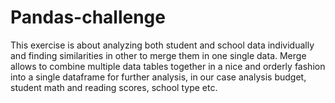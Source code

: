 # Pandas-challenge
This exercise is about analyzing both student and school data individually and finding similarities in other to merge them in one single data.
Merge allows to combine multiple data tables together in a nice and orderly fashion into a single dataframe for further analysis, in our case analysis budget, student math and reading scores, school type etc.
